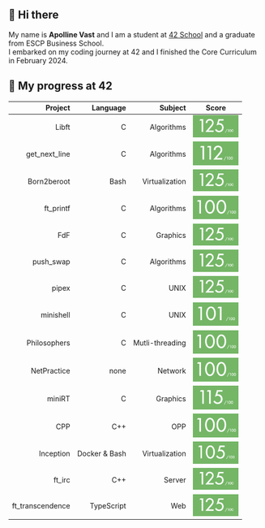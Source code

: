 ## 👋 Hi there

My name is **Apolline Vast** and I am a student at [42 School](https://42.fr/) and a graduate from ESCP Business School.\
I embarked on my coding journey at 42 and I finished the Core Curriculum in February 2024. 


## 🚀 My progress at 42
<!--
### My level 🎯💯📊
[![avast's 42 stats](https://badge.mediaplus.ma/greenbinary/avast?1337Badge=off&UM6P=off)](https://github.com/oakoudad/badge42)


### 42 Projects 💻
-->
| Project          | Language      | Subject          | Score                                                |    
|-----------------:|--------------:|-----------------:|:----------------------------------------------------:|
|             Libft|              C|        Algorithms|<a href="https://projects.intra.42.fr/projects/42cursus-libft/projects_users/2868472"><img src="grade-125.png" alt="Libft Score" width="90">
|     get_next_line|              C|        Algorithms|<img src="grade-112.png" alt="get_next_line Score" width="90">
|       Born2beroot|           Bash|    Virtualization|<img src="grade-125.png" alt="Born2beroot Score" width="90">
|         ft_printf|              C|        Algorithms|<img src="grade-100.png" alt="ft_printf Score" width="90">
|               FdF|              C|          Graphics|<img src="grade-125.png" alt="FdF Score" width="90">
|         push_swap|              C|        Algorithms|<img src="grade-125.png" alt="push_swap Score" width="90">
|             pipex|              C|              UNIX|<img src="grade-125.png" alt="pipex Score" width="90">
|         minishell|              C|              UNIX|<img src="grade-101.png" alt="minishell Score" width="90">
|      Philosophers|              C|   Mutli-threading|<img src="grade-100.png" alt="Philosophers Score" width="90">
|       NetPractice|           none|           Network|<img src="grade-100.png" alt="NetPractice Score" width="90">
|            miniRT|              C|          Graphics|<img src="grade-115.png" alt="miniRT Score" width="90">
|               CPP|            C++|               OPP|<img src="grade-100.png" alt="CPP Score" width="90">
|         Inception|  Docker & Bash|    Virtualization|<img src="grade-105.png" alt="Inception Score" width="90">
|            ft_irc|            C++|            Server|<img src="grade-125.png" alt="ft_irc Score" width="90">
|  ft_transcendence|     TypeScript|               Web|<img src="grade-125.png" alt="ft_transcendence Score" width="90">


</details>

